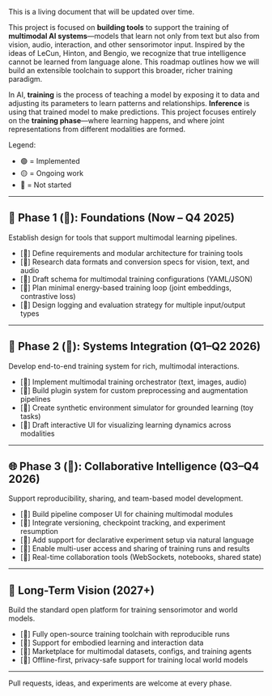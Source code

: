 This is a living document that will be updated over time.

This project is focused on **building tools** to support the training of **multimodal AI systems**—models that learn not only from text but also from vision, audio, interaction, and other sensorimotor input. Inspired by the ideas of LeCun, Hinton, and Bengio, we recognize that true intelligence cannot be learned from language alone. This roadmap outlines how we will build an extensible toolchain to support this broader, richer training paradigm.

In AI, **training** is the process of teaching a model by exposing it to data and adjusting its parameters to learn patterns and relationships. **Inference** is using that trained model to make predictions. This project focuses entirely on the **training phase**—where learning happens, and where joint representations from different modalities are formed.

Legend:

* 🟢 = Implemented
* 🟡 = Ongoing work
* 🔴 = Not started

---

## 🧱 Phase 1 (🔴): Foundations (Now – Q4 2025)

Establish design for tools that support multimodal learning pipelines.

* \[🔴] Define requirements and modular architecture for training tools
* \[🔴] Research data formats and conversion specs for vision, text, and audio
* \[🔴] Draft schema for multimodal training configurations (YAML/JSON)
* \[🔴] Plan minimal energy-based training loop (joint embeddings, contrastive loss)
* \[🔴] Design logging and evaluation strategy for multiple input/output types

---

## 🚀 Phase 2 (🔴): Systems Integration (Q1–Q2 2026)

Develop end-to-end training system for rich, multimodal interactions.

* \[🔴] Implement multimodal training orchestrator (text, images, audio)
* \[🔴] Build plugin system for custom preprocessing and augmentation pipelines
* \[🔴] Create synthetic environment simulator for grounded learning (toy tasks)
* \[🔴] Draft interactive UI for visualizing learning dynamics across modalities

---

## 🌐 Phase 3 (🔴): Collaborative Intelligence (Q3–Q4 2026)

Support reproducibility, sharing, and team-based model development.

* \[🔴] Build pipeline composer UI for chaining multimodal modules
* \[🔴] Integrate versioning, checkpoint tracking, and experiment resumption
* \[🔴] Add support for declarative experiment setup via natural language
* \[🔴] Enable multi-user access and sharing of training runs and results
* \[🔴] Real-time collaboration tools (WebSockets, notebooks, shared state)

---

## 🧹 Long-Term Vision (2027+)

Build the standard open platform for training sensorimotor and world models.

* \[🔴] Fully open-source training toolchain with reproducible runs
* \[🔴] Support for embodied learning and interaction data
* \[🔴] Marketplace for multimodal datasets, configs, and training agents
* \[🔴] Offline-first, privacy-safe support for training local world models

---

Pull requests, ideas, and experiments are welcome at every phase.
